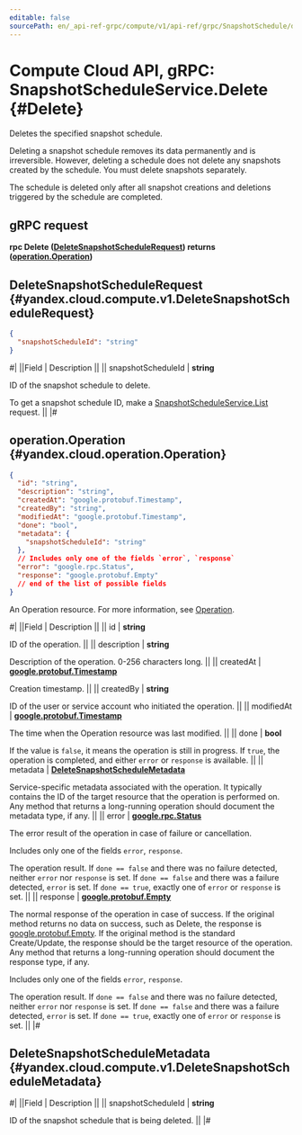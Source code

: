 ```yaml
---
editable: false
sourcePath: en/_api-ref-grpc/compute/v1/api-ref/grpc/SnapshotSchedule/delete.md
---
```


# Compute Cloud API, gRPC: SnapshotScheduleService.Delete {#Delete}

Deletes the specified snapshot schedule.

Deleting a snapshot schedule removes its data permanently and is irreversible. However, deleting a schedule
does not delete any snapshots created by the schedule. You must delete snapshots separately.

The schedule is deleted only after all snapshot creations and deletions triggered by the schedule are completed.

## gRPC request

**rpc Delete ([DeleteSnapshotScheduleRequest](#yandex.cloud.compute.v1.DeleteSnapshotScheduleRequest)) returns ([operation.Operation](#yandex.cloud.operation.Operation))**

## DeleteSnapshotScheduleRequest {#yandex.cloud.compute.v1.DeleteSnapshotScheduleRequest}

```json
{
  "snapshotScheduleId": "string"
}
```

#|
||Field | Description ||
|| snapshotScheduleId | **string**

ID of the snapshot schedule to delete.

To get a snapshot schedule ID, make a [SnapshotScheduleService.List](/docs/compute/api-ref/grpc/SnapshotSchedule/list#List) request. ||
|#

## operation.Operation {#yandex.cloud.operation.Operation}

```json
{
  "id": "string",
  "description": "string",
  "createdAt": "google.protobuf.Timestamp",
  "createdBy": "string",
  "modifiedAt": "google.protobuf.Timestamp",
  "done": "bool",
  "metadata": {
    "snapshotScheduleId": "string"
  },
  // Includes only one of the fields `error`, `response`
  "error": "google.rpc.Status",
  "response": "google.protobuf.Empty"
  // end of the list of possible fields
}
```

An Operation resource. For more information, see [Operation](/docs/api-design-guide/concepts/operation).

#|
||Field | Description ||
|| id | **string**

ID of the operation. ||
|| description | **string**

Description of the operation. 0-256 characters long. ||
|| createdAt | **[google.protobuf.Timestamp](https://developers.google.com/protocol-buffers/docs/reference/google.protobuf#timestamp)**

Creation timestamp. ||
|| createdBy | **string**

ID of the user or service account who initiated the operation. ||
|| modifiedAt | **[google.protobuf.Timestamp](https://developers.google.com/protocol-buffers/docs/reference/google.protobuf#timestamp)**

The time when the Operation resource was last modified. ||
|| done | **bool**

If the value is `false`, it means the operation is still in progress.
If `true`, the operation is completed, and either `error` or `response` is available. ||
|| metadata | **[DeleteSnapshotScheduleMetadata](#yandex.cloud.compute.v1.DeleteSnapshotScheduleMetadata)**

Service-specific metadata associated with the operation.
It typically contains the ID of the target resource that the operation is performed on.
Any method that returns a long-running operation should document the metadata type, if any. ||
|| error | **[google.rpc.Status](https://cloud.google.com/tasks/docs/reference/rpc/google.rpc#status)**

The error result of the operation in case of failure or cancellation.

Includes only one of the fields `error`, `response`.

The operation result.
If `done == false` and there was no failure detected, neither `error` nor `response` is set.
If `done == false` and there was a failure detected, `error` is set.
If `done == true`, exactly one of `error` or `response` is set. ||
|| response | **[google.protobuf.Empty](https://developers.google.com/protocol-buffers/docs/reference/google.protobuf#google.protobuf.Empty)**

The normal response of the operation in case of success.
If the original method returns no data on success, such as Delete,
the response is [google.protobuf.Empty](https://developers.google.com/protocol-buffers/docs/reference/google.protobuf#google.protobuf.Empty).
If the original method is the standard Create/Update,
the response should be the target resource of the operation.
Any method that returns a long-running operation should document the response type, if any.

Includes only one of the fields `error`, `response`.

The operation result.
If `done == false` and there was no failure detected, neither `error` nor `response` is set.
If `done == false` and there was a failure detected, `error` is set.
If `done == true`, exactly one of `error` or `response` is set. ||
|#

## DeleteSnapshotScheduleMetadata {#yandex.cloud.compute.v1.DeleteSnapshotScheduleMetadata}

#|
||Field | Description ||
|| snapshotScheduleId | **string**

ID of the snapshot schedule that is being deleted. ||
|#